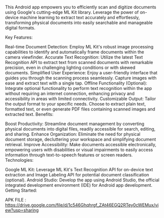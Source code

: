 This Android app empowers you to efficiently scan and digitize documents using Google's cutting-edge ML Kit library. Leverage the power of on-device machine learning to extract text accurately and effortlessly, transforming physical documents into easily searchable and manageable digital formats.

Key Features:

Real-time Document Detection: Employ ML Kit's robust image processing capabilities to identify and automatically frame documents within the camera viewfinder.
Accurate Text Recognition: Utilize the latest Text Recognition API to extract text from scanned documents with remarkable precision, even in challenging lighting conditions or with skewed documents.
Simplified User Experience: Enjoy a user-friendly interface that guides you through the scanning process seamlessly. Capture images with ease and extract text with a single tap.
Offline Functionality (Optional): Integrate optional functionality to perform text recognition within the app without requiring an internet connection, enhancing privacy and accessibility in areas with limited connectivity.
Customizable Output: Tailor the output format to your specific needs. Choose to extract plain text, formatted text, or even generate PDF files containing scanned images and extracted text.
Benefits:

Boost Productivity: Streamline document management by converting physical documents into digital files, readily accessible for search, editing, and sharing.
Enhance Organization: Eliminate the need for physical document storage, decluttering your workspace and simplifying document retrieval.
Improve Accessibility: Make documents accessible electronically, empowering users with disabilities or visual impairments to easily access information through text-to-speech features or screen readers.
Technologies:

Google ML Kit: Leverage ML Kit's Text Recognition API for on-device text extraction and Image Labeling API for potential document classification (optional).
Android Studio: Develop the app using Android Studio, the official integrated development environment (IDE) for Android app development.
Getting Started:

APK FILE : https://drive.google.com/file/d/1c546Ghqhrgf_ZAt46EGQ2RTey0cWEMux/view?usp=sharing

